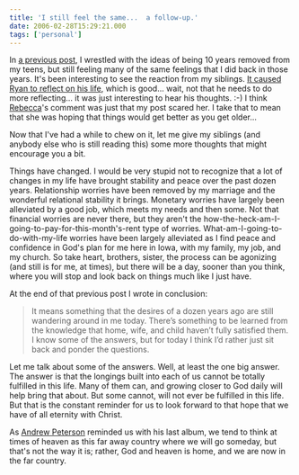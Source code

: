 ```yaml
---
title: 'I still feel the same...  a follow-up.'
date: 2006-02-28T15:29:21.000
tags: ['personal']
---
```


In [a previous post](/06/01/i-still-feel-the-same/), I wrestled with the ideas of being 10 years removed from my teens, but still feeling many of the same feelings that I did back in those years. It's been interesting to see the reaction from my siblings. [It caused Ryan to reflect on his life](http://thehubbs.net/ryan/2006/01/31/ruminations-which-have-nothing-to-do-with-what-i-ate/), which is good... wait, not that he needs to do more reflecting... it was just interesting to hear his thoughts. :-) I think [Rebecca](http://thehubbs.net/rebecca/)'s comment was just that my post scared her. I take that to mean that she was hoping that things would get better as you get older...

Now that I've had a while to chew on it, let me give my siblings (and anybody else who is still reading this) some more thoughts that might encourage you a bit.

Things have changed. I would be very stupid not to recognize that a lot of changes in my life have brought stability and peace over the past dozen years. Relationship worries have been removed by my marriage and the wonderful relational stability it brings. Monetary worries have largely been alleviated by a good job, which meets my needs and then some. Not that financial worries are never there, but they aren't the how-the-heck-am-I-going-to-pay-for-this-month's-rent type of worries. What-am-I-going-to-do-with-my-life worries have been largely alleviated as I find peace and confidence in God's plan for me here in Iowa, with my family, my job, and my church. So take heart, brothers, sister, the process can be agonizing (and still is for me, at times), but there will be a day, sooner than you think, where you will stop and look back on things much like I just have.

At the end of that previous post I wrote in conclusion:

> It means something that the desires of a dozen years ago are still wandering around in me today. There’s something to be learned from the knowledge that home, wife, and child haven’t fully satisfied them. I know some of the answers, but for today I think I’d rather just sit back and ponder the questions.

Let me talk about some of the answers. Well, at least the one big answer. The answer is that the longings built into each of us cannot be totally fulfilled in this life. Many of them can, and growing closer to God daily will help bring that about. But some cannot, will not ever be fulfilled in this life. But that is the constant reminder for us to look forward to that hope that we have of all eternity with Christ.

As [Andrew Peterson](http://www.andrew-peterson.com) reminded us with his last album, we tend to think at times of heaven as this far away country where we will go someday, but that's not the way it is; rather, God and heaven is home, and we are now in the far country.
